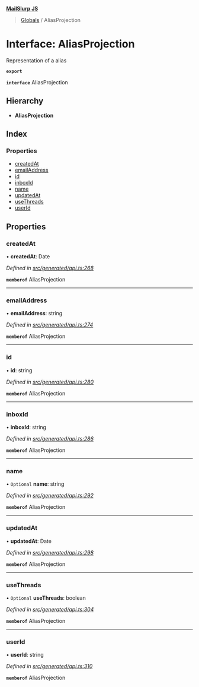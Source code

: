 **[MailSlurp JS](../README.md)**

> [Globals](../README.md) / AliasProjection

# Interface: AliasProjection

Representation of a alias

**`export`** 

**`interface`** AliasProjection

## Hierarchy

* **AliasProjection**

## Index

### Properties

* [createdAt](aliasprojection.md#createdat)
* [emailAddress](aliasprojection.md#emailaddress)
* [id](aliasprojection.md#id)
* [inboxId](aliasprojection.md#inboxid)
* [name](aliasprojection.md#name)
* [updatedAt](aliasprojection.md#updatedat)
* [useThreads](aliasprojection.md#usethreads)
* [userId](aliasprojection.md#userid)

## Properties

### createdAt

•  **createdAt**: Date

*Defined in [src/generated/api.ts:268](https://github.com/mailslurp/mailslurp-client/blob/6b679b8/src/generated/api.ts#L268)*

**`memberof`** AliasProjection

___

### emailAddress

•  **emailAddress**: string

*Defined in [src/generated/api.ts:274](https://github.com/mailslurp/mailslurp-client/blob/6b679b8/src/generated/api.ts#L274)*

**`memberof`** AliasProjection

___

### id

•  **id**: string

*Defined in [src/generated/api.ts:280](https://github.com/mailslurp/mailslurp-client/blob/6b679b8/src/generated/api.ts#L280)*

**`memberof`** AliasProjection

___

### inboxId

•  **inboxId**: string

*Defined in [src/generated/api.ts:286](https://github.com/mailslurp/mailslurp-client/blob/6b679b8/src/generated/api.ts#L286)*

**`memberof`** AliasProjection

___

### name

• `Optional` **name**: string

*Defined in [src/generated/api.ts:292](https://github.com/mailslurp/mailslurp-client/blob/6b679b8/src/generated/api.ts#L292)*

**`memberof`** AliasProjection

___

### updatedAt

•  **updatedAt**: Date

*Defined in [src/generated/api.ts:298](https://github.com/mailslurp/mailslurp-client/blob/6b679b8/src/generated/api.ts#L298)*

**`memberof`** AliasProjection

___

### useThreads

• `Optional` **useThreads**: boolean

*Defined in [src/generated/api.ts:304](https://github.com/mailslurp/mailslurp-client/blob/6b679b8/src/generated/api.ts#L304)*

**`memberof`** AliasProjection

___

### userId

•  **userId**: string

*Defined in [src/generated/api.ts:310](https://github.com/mailslurp/mailslurp-client/blob/6b679b8/src/generated/api.ts#L310)*

**`memberof`** AliasProjection
